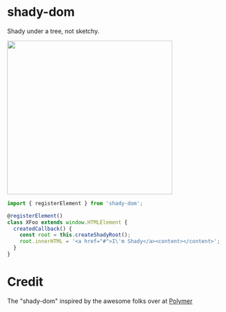 # shady-dom
Shady under a tree, not sketchy.

<img src="https://cloud.githubusercontent.com/assets/762949/6996356/2fd7aaa4-db38-11e4-9d5e-a1c0d1613e13.jpg" width="383" height="357">

```js
import { registerElement } from 'shady-dom';

@registerElement()
class XFoo extends window.HTMLElement {
  createdCallback() {
    const root = this.createShadyRoot();
    root.innerHTML = '<a href="#">I\'m Shady</a><content></content>';
  }
}

```
# Credit
The "shady-dom" inspired by the awesome folks over at [Polymer](https://github.com/Polymer/polymer)
